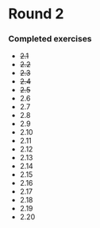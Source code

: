 # Round 2

### Completed exercises


* ~~2.1~~
* ~~2.2~~
* ~~2.3~~
* ~~2.4~~
* ~~2.5~~
* 2.6
* 2.7
* 2.8
* 2.9
* 2.10
* 2.11
* 2.12
* 2.13
* 2.14
* 2.15
* 2.16
* 2.17
* 2.18
* 2.19
* 2.20
